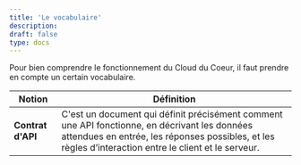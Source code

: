 ```yaml
---
title: 'Le vocabulaire'
description:
draft: false
type: docs
---
```


Pour bien comprendre le fonctionnement du Cloud du Coeur, il faut prendre en compte un certain vocabulaire.

| Notion   | Définition |
| --------  | -------- |
| **Contrat d'API** | C'est un document qui définit précisément comment une API fonctionne, en décrivant les données attendues en entrée, les réponses possibles, et les règles d’interaction entre le client et le serveur.|
